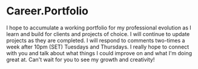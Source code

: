 # Career.Portfolio
I hope to accumulate a working portfolio for my professional evolution as I learn and build for clients and projects of choice. I will 
continue to update projects as they are completed. I will respond to comments two-times a week after 10pm (SET) Tuesdays and Thursdays. I 
really hope to connect with you and talk about what things I could improve on and what I'm doing great at.
Can't wait for you to see my growth and creativity!
